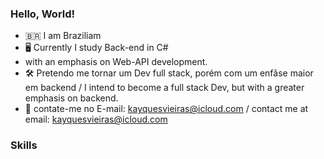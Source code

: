 ### Hello, World!
- 🇧🇷 I am Braziliam
- 🖥️ Currently I study Back-end in C#
- with an emphasis on Web-API development.
- 🛠️ Pretendo me tornar um Dev full stack, porém com um enfâse maior em backend     /    I intend to become a full stack Dev, but with a greater emphasis on backend.
- 📩 contate-me no E-mail: kayquesvieiras@icloud.com     /    contact me at email: kayquesvieiras@icloud.com

### Skills

<i class="fa-brands fa-swift"></i>
